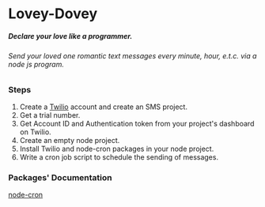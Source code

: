 # Lovey-Dovey
##### Declare your love like a programmer.
###### Send your loved one romantic text messages every minute, hour, e.t.c. via a node js program.

### Steps
1. Create a [Twilio](https://www.twilio.com/) account and create an SMS project.
2. Get a trial number.
3. Get Account ID and Authentication token from your project's dashboard on Twilio.
4. Create an empty node project.
5. Install Twilio and node-cron packages in your node project.
6. Write a cron job script to schedule the sending of messages. 

### Packages' Documentation
[node-cron](https://www.npmjs.com/package/node-cron)

